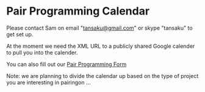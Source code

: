 # Pair Programming Calendar
 
Please contact Sam on email "tansaku@gmail.com" or skype "tansaku" to get set up.  

At the moment we need the XML URL to a publicly shared Google calender to pull you into the calender. 

You can also fill out our [Pair Programming Form](https://sites.google.com/site/saasellsprojects/remote-pair-programming/pair-programming-form)

Note: we are planning to divide the calendar up based on the type of project you are interesting in pairingon ...